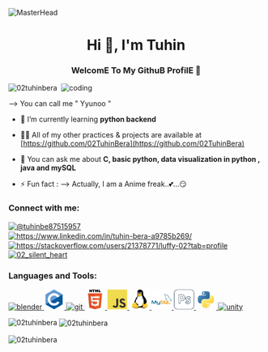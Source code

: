 ![MasterHead](https://images.unsplash.com/photo-1546900703-cf06143d1239?ixlib=rb-4.0.3&ixid=MnwxMjA3fDB8MHxwaG90by1wYWdlfHx8fGVufDB8fHx8&auto=format&fit=crop&w=1450&q=80)
<h1 align="center">Hi 👋, I'm Tuhin </h1>
<h3 align="center">WelcomE To My GithuB ProfilE 🫵</h3>
<img align="right" alt="coding" width="400px" src="https://camo.githubusercontent.com/c1dcb74cc1c1835b1d716f5051499a2814c683c806b15f04b0eba492863703e9/68747470733a2f2f63646e2e6472696262626c652e636f6d2f75736572732f3733303730332f73637265656e73686f74732f363538313234332f6176656e746f2e676966">

<p align="left"> <img src="https://komarev.com/ghpvc/?username=02tuhinbera&label=Profile%20views&color=0e75b6&style=flat" alt="02tuhinbera" /> </p>
--> You can call me " Yyunoo "

- 🌱 I’m currently learning **python backend**

- 👨‍💻 All of my other practices & projects are available at [https://github.com/02TuhinBera](https://github.com/02TuhinBera)

- 💬 You can ask me about **C, basic python, data visualization in python , java and mySQL**

- ⚡ Fun fact : --> Actually, I am a Anime freak..💕...😏

<h3 align="left">Connect with me:</h3>
<p align="left">
<a href="https://twitter.com/@tuhinbe87515957" target="blank"><img align="center" src="https://raw.githubusercontent.com/rahuldkjain/github-profile-readme-generator/master/src/images/icons/Social/twitter.svg" alt="@tuhinbe87515957" height="30" width="40" /></a>
<a href="https://linkedin.com/in/https://www.linkedin.com/in/tuhin-bera-a9785b269/" target="blank"><img align="center" src="https://raw.githubusercontent.com/rahuldkjain/github-profile-readme-generator/master/src/images/icons/Social/linked-in-alt.svg" alt="https://www.linkedin.com/in/tuhin-bera-a9785b269/" height="30" width="40" /></a>
<a href="https://stackoverflow.com/users/https://stackoverflow.com/users/21378771/luffy-02?tab=profile" target="blank"><img align="center" src="https://raw.githubusercontent.com/rahuldkjain/github-profile-readme-generator/master/src/images/icons/Social/stack-overflow.svg" alt="https://stackoverflow.com/users/21378771/luffy-02?tab=profile" height="30" width="40" /></a>
<a href="https://instagram.com/02_silent_heart" target="blank"><img align="center" src="https://raw.githubusercontent.com/rahuldkjain/github-profile-readme-generator/master/src/images/icons/Social/instagram.svg" alt="02_silent_heart" height="30" width="40" /></a>
</p>

<h3 align="left">Languages and Tools:</h3>
<p align="left"> <a href="https://www.blender.org/" target="_blank" rel="noreferrer"> <img src="https://download.blender.org/branding/community/blender_community_badge_white.svg" alt="blender" width="40" height="40"/> </a> <a href="https://www.cprogramming.com/" target="_blank" rel="noreferrer"> <img src="https://raw.githubusercontent.com/devicons/devicon/master/icons/c/c-original.svg" alt="c" width="40" height="40"/> </a> <a href="https://git-scm.com/" target="_blank" rel="noreferrer"> <img src="https://www.vectorlogo.zone/logos/git-scm/git-scm-icon.svg" alt="git" width="40" height="40"/> </a> <a href="https://www.w3.org/html/" target="_blank" rel="noreferrer"> <img src="https://raw.githubusercontent.com/devicons/devicon/master/icons/html5/html5-original-wordmark.svg" alt="html5" width="40" height="40"/> </a> <a href="https://developer.mozilla.org/en-US/docs/Web/JavaScript" target="_blank" rel="noreferrer"> <img src="https://raw.githubusercontent.com/devicons/devicon/master/icons/javascript/javascript-original.svg" alt="javascript" width="40" height="40"/> </a> <a href="https://www.linux.org/" target="_blank" rel="noreferrer"> <img src="https://raw.githubusercontent.com/devicons/devicon/master/icons/linux/linux-original.svg" alt="linux" width="40" height="40"/> </a> <a href="https://www.mysql.com/" target="_blank" rel="noreferrer"> <img src="https://raw.githubusercontent.com/devicons/devicon/master/icons/mysql/mysql-original-wordmark.svg" alt="mysql" width="40" height="40"/> </a> <a href="https://www.photoshop.com/en" target="_blank" rel="noreferrer"> <img src="https://raw.githubusercontent.com/devicons/devicon/master/icons/photoshop/photoshop-line.svg" alt="photoshop" width="40" height="40"/> </a> <a href="https://www.python.org" target="_blank" rel="noreferrer"> <img src="https://raw.githubusercontent.com/devicons/devicon/master/icons/python/python-original.svg" alt="python" width="40" height="40"/> </a> <a href="https://unity.com/" target="_blank" rel="noreferrer"> <img src="https://www.vectorlogo.zone/logos/unity3d/unity3d-icon.svg" alt="unity" width="40" height="40"/> </a> </p>

<p><img align="left" src="https://github-readme-stats.vercel.app/api/top-langs?username=02tuhinbera&show_icons=true&locale=en&layout=compact" alt="02tuhinbera" /></p>

<p>&nbsp;<img align="center" src="https://github-readme-stats.vercel.app/api?username=02tuhinbera&show_icons=true&locale=en" alt="02tuhinbera" /></p>

<p><img align="center" src="https://github-readme-streak-stats.herokuapp.com/?user=02tuhinbera&" alt="02tuhinbera" /></p>
